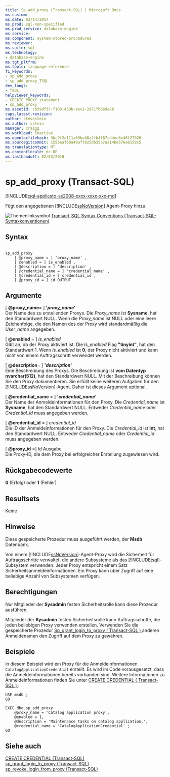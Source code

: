 ```yaml
---
title: Sp_add_proxy (Transact-SQL) | Microsoft Docs
ms.custom: 
ms.date: 03/14/2017
ms.prod: sql-non-specified
ms.prod_service: database-engine
ms.service: 
ms.component: system-stored-procedures
ms.reviewer: 
ms.suite: sql
ms.technology:
- database-engine
ms.tgt_pltfrm: 
ms.topic: language-reference
f1_keywords:
- sp_add_proxy
- sp_add_proxy_TSQL
dev_langs:
- TSQL
helpviewer_keywords:
- CREATE PROXY statement
- sp_add_proxy
ms.assetid: cb59df37-f103-439b-bec1-2871fb669a8b
caps.latest.revision: 
author: stevestein
ms.author: sstein
manager: craigg
ms.workload: Inactive
ms.openlocfilehash: 3bc9f2a111a69be48a2fb4f67cd4ec6e48f27926
ms.sourcegitcommit: c556eaf60a49af7025db35b7aa14beb76a8158c5
ms.translationtype: MT
ms.contentlocale: de-DE
ms.lasthandoff: 02/03/2018
---
```

# <a name="spaddproxy-transact-sql"></a>sp_add_proxy (Transact-SQL)
[!INCLUDE[tsql-appliesto-ss2008-xxxx-xxxx-xxx-md](../../includes/tsql-appliesto-ss2008-xxxx-xxxx-xxx-md.md)]

  Fügt den angegebenen [!INCLUDE[ssNoVersion](../../includes/ssnoversion-md.md)] Agent-Proxy hinzu.  
  
 ![Themenlinksymbol](../../database-engine/configure-windows/media/topic-link.gif "Topic link icon") [Transact-SQL Syntax Conventions (Transact-SQL-Syntaxkonventionen)](../../t-sql/language-elements/transact-sql-syntax-conventions-transact-sql.md)  
  
## <a name="syntax"></a>Syntax  
  
```  
  
sp_add_proxy  
    [ @proxy_name = ] 'proxy_name' ,  
    [ @enabled = ] is_enabled ,  
    [ @description = ] 'description' ,  
    [ @credential_name = ] 'credential_name' ,  
    [ @credential_id = ] credential_id ,  
    [ @proxy_id = ] id OUTPUT   
```  
  
## <a name="arguments"></a>Argumente  
 [ **@proxy_name**= ] **'***proxy_name***'**  
 Der Name des zu erstellenden Proxys. Die *Proxy_name* ist **Sysname**, hat den Standardwert NULL. Wenn die *Proxy_name* ist NULL oder eine leere Zeichenfolge, die den Namen des der Proxy wird standardmäßig die *User_name* angegeben.  
  
 [ **@enabled** = ] *is_enabled*  
 Gibt an, ob der Proxy aktiviert ist. Die *Is_enabled* Flag **"tinyint"**, hat den Standardwert 1. Wenn *Is_enabled* ist **0**, der Proxy nicht aktiviert und kann nicht von einem Auftragsschritt verwendet werden.  
  
 [ **@description**= ] **'***description***'**  
 Eine Beschreibung des Proxys. Die Beschreibung ist **vom Datentyp nvarchar(512)**, hat den Standardwert NULL. Mit der Beschreibung können Sie den Proxy dokumentieren. Sie erfüllt keine weiteren Aufgaben für den [!INCLUDE[ssNoVersion](../../includes/ssnoversion-md.md)]-Agent. Daher ist dieses Argument optional.  
  
 [ **@credential_name** = ] **'***credential_name***'**  
 Der Name der Anmeldeinformationen für den Proxy. Die *Credential_name* ist **Sysname**, hat den Standardwert NULL. Entweder *Credential_name* oder *Credential_id* muss angegeben werden.  
  
 [ **@credential_id** = ] *credential_id*  
 Die ID der Anmeldeinformationen für den Proxy. Die *Credential_id* ist **Int**, hat den Standardwert NULL. Entweder *Credential_name* oder *Credential_id* muss angegeben werden.  
  
 [  **@proxy_id** =] *Id* Ausgabe  
 Die Proxy-ID, die dem Proxy bei erfolgreicher Erstellung zugewiesen wird.  
  
## <a name="return-code-values"></a>Rückgabecodewerte  
 **0** (Erfolg) oder **1** (Fehler)  
  
## <a name="result-sets"></a>Resultsets  
 Keine  
  
## <a name="remarks"></a>Hinweise  
 Diese gespeicherte Prozedur muss ausgeführt werden, der **Msdb** Datenbank.  
  
 Von einem [!INCLUDE[ssNoVersion](../../includes/ssnoversion-md.md)]-Agent-Proxy wird die Sicherheit für Auftragsschritte verwaltet, die andere Subsysteme als das [!INCLUDE[tsql](../../includes/tsql-md.md)]-Subsystem verwenden. Jeder Proxy entspricht einem Satz Sicherheitsanmeldeinformationen. Ein Proxy kann über Zugriff auf eine beliebige Anzahl von Subsystemen verfügen.  
  
## <a name="permissions"></a>Berechtigungen  
 Nur Mitglieder der **Sysadmin** festen Sicherheitsrolle kann diese Prozedur ausführen.  
  
 Mitglieder der **Sysadmin** festen Sicherheitsrolle kann Auftragsschritte, die jeden beliebigen Proxy verwenden erstellen. Verwenden Sie die gespeicherte Prozedur [Sp_grant_login_to_proxy &#40; Transact-SQL &#41; ](../../relational-databases/system-stored-procedures/sp-grant-login-to-proxy-transact-sql.md) anderen Anmeldenamen den Zugriff auf dem Proxy zu gewähren.  
  
## <a name="examples"></a>Beispiele  
 In diesem Beispiel wird ein Proxy für die Anmeldeinformationen `CatalogApplicationCredential` erstellt. Es wird im Code vorausgesetzt, dass die Anmeldeinformationen bereits vorhanden sind. Weitere Informationen zu Anmeldeinformationen finden Sie unter [CREATE CREDENTIAL &#40; Transact-SQL &#41; ](../../t-sql/statements/create-credential-transact-sql.md).  
  
```  
USE msdb ;  
GO  
  
EXEC dbo.sp_add_proxy  
    @proxy_name = 'Catalog application proxy',  
    @enabled = 1,  
    @description = 'Maintenance tasks on catalog application.',  
    @credential_name = 'CatalogApplicationCredential' ;  
GO  
```  
  
## <a name="see-also"></a>Siehe auch  
 [CREATE CREDENTIAL &#40;Transact-SQL&#41;](../../t-sql/statements/create-credential-transact-sql.md)   
 [sp_grant_login_to_proxy &#40;Transact-SQL&#41;](../../relational-databases/system-stored-procedures/sp-grant-login-to-proxy-transact-sql.md)   
 [sp_revoke_login_from_proxy &#40;Transact-SQL&#41;](../../relational-databases/system-stored-procedures/sp-revoke-login-from-proxy-transact-sql.md)  
  
  
